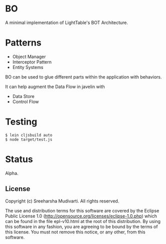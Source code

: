# BO

A minimal implementation of LightTable's BOT Architecture.

# Patterns

* Object Manager
* Interceptor Pattern
* Entity Systems

BO can be used to glue different parts within the application with behaviors.  

It can help augment the Data Flow in javelin with

* Data Store
* Control Flow

# Testing

```
$ lein cljsbuild auto
$ node target/test.js
```

# Status

Alpha.

## License

Copyright (c) Sreeharsha Mudivarti. All rights reserved.

The use and distribution terms for this software are
covered by the Eclipse Public License 1.0
(http://opensource.org/licenses/eclipse-1.0.php) which can be
found in the file epl-v10.html at the root of this
distribution. By using this software in any fashion, you are
agreeing to be bound by the terms of this license. You must not
remove this notice, or any other, from this software.

